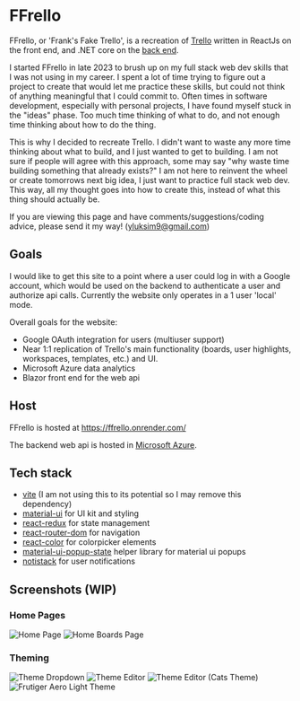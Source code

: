 # FFrello 

FFrello, or 'Frank's Fake Trello', is a recreation of [Trello](https://trello.com/) written in ReactJs on the front end, and .NET core on the [back end](https://github.com/fmiskuly19/ffrello-api).

I started FFrello in late 2023 to brush up on my full stack web dev skills that I was not using in my career. I spent a lot of time trying to figure out a project to create that would let me practice these skills, but could not think of anything meaningful that I could commit to. Often times in software development, especially with personal projects, I have found myself stuck in the "ideas" phase. Too much time thinking of what to do, and not enough time thinking about how to do the thing. 

This is why I decided to recreate Trello. I didn't want to waste any more time thinking about what to build, and I just wanted to get to building. I am not sure if people will agree with this approach, some may say "why waste time building something that already exists?" I am not here to reinvent the wheel or create tomorrows next big idea, I just want to practice full stack web dev. This way, all my thought goes into how to create this, instead of what this thing should actually be.  

If you are viewing this page and have comments/suggestions/coding advice, please send it my way! (yluksim9@gmail.com)

## Goals

I would like to get this site to a point where a user could log in with a Google account, which would be used on the backend to authenticate a user and authorize api calls. Currently the website only operates in a 1 user 'local' mode. 

Overall goals for the website:
- Google OAuth integration for users (multiuser support)
- Near 1:1 replication of Trello's main functionality (boards, user highlights, workspaces, templates, etc.) and UI.
- Microsoft Azure data analytics
- Blazor front end for the web api

## Host

FFrello is hosted at https://ffrello.onrender.com/

The backend web api is hosted in [Microsoft Azure](https://ffrelloapiappservice.azurewebsites.net/). 

## Tech stack
- [vite](https://vitejs.dev/) (I am not using this to its potential so I may remove this dependency)
- [material-ui](https://mui.com/material-ui/) for UI kit and styling
- [react-redux](https://react-redux.js.org/) for state management
- [react-router-dom](https://reactrouter.com/en/main) for navigation
- [react-color](https://casesandberg.github.io/react-color/) for colorpicker elements
- [material-ui-popup-state](https://www.npmjs.com/package/material-ui-popup-state) helper library for material ui popups
- [notistack](https://www.npmjs.com/package/notistack) for user notifications

## Screenshots (WIP)

### Home Pages
![Home Page](https://github.com/fmiskuly19/ffrello/assets/33069374/f55e25f9-e096-4fc5-aadd-a9c08c103ebd)
![Home Boards Page](https://github.com/fmiskuly19/ffrello/assets/33069374/c5312185-dd20-4d32-932f-00e43dace3b1)

### Theming
![Theme Dropdown](https://github.com/fmiskuly19/ffrello/assets/33069374/dfcd88dd-fbe7-4462-8df5-9c3569e0f54e)
![Theme Editor](https://github.com/fmiskuly19/ffrello/assets/33069374/c65065bf-1303-4359-b85c-5fec9066ffb0)
![Theme Editor (Cats Theme)](https://github.com/fmiskuly19/ffrello/assets/33069374/30430793-f94e-4106-a32c-98920467dc18)
![Frutiger Aero Light Theme](https://github.com/fmiskuly19/ffrello/assets/33069374/01a1e870-c2c4-4cfb-a946-5176c78310d3)
